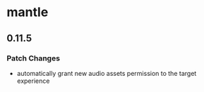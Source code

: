 # mantle

## 0.11.5

### Patch Changes

- automatically grant new audio assets permission to the target experience
